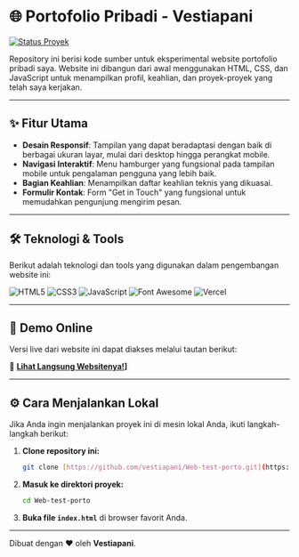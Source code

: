 # 🌐 Portofolio Pribadi - Vestiapani

[![Status Proyek](https://img.shields.io/badge/status-aktif-brightgreen)](https://github.com/vestiapani)

Repository ini berisi kode sumber untuk eksperimental website portofolio pribadi saya. Website ini dibangun dari awal menggunakan HTML, CSS, dan JavaScript untuk menampilkan profil, keahlian, dan proyek-proyek yang telah saya kerjakan.

---

## ✨ Fitur Utama

- **Desain Responsif**: Tampilan yang dapat beradaptasi dengan baik di berbagai ukuran layar, mulai dari desktop hingga perangkat mobile.
- **Navigasi Interaktif**: Menu hamburger yang fungsional pada tampilan mobile untuk pengalaman pengguna yang lebih baik.
- **Bagian Keahlian**: Menampilkan daftar keahlian teknis yang dikuasai.
- **Formulir Kontak**: Form "Get in Touch" yang fungsional untuk memudahkan pengunjung mengirim pesan.

---

## 🛠️ Teknologi & Tools

Berikut adalah teknologi dan tools yang digunakan dalam pengembangan website ini:

![HTML5](https://img.shields.io/badge/HTML5-E34F26?style=for-the-badge&logo=html5&logoColor=white)
![CSS3](https://img.shields.io/badge/CSS3-1572B6?style=for-the-badge&logo=css3&logoColor=white)
![JavaScript](https://img.shields.io/badge/JavaScript-F7DF1E?style=for-the-badge&logo=javascript&logoColor=black)
![Font Awesome](https://img.shields.io/badge/Font_Awesome-528DD7?style=for-the-badge&logo=fontawesome&logoColor=white)
![Vercel](https://img.shields.io/badge/Vercel-000000?style=for-the-badge&logo=vercel&logoColor=white)

---

## 🚀 Demo Online

Versi live dari website ini dapat diakses melalui tautan berikut:

🔗 **[Lihat Langsung Websitenya!]([https://portotestpani.vercel.app/)]**


---

## ⚙️ Cara Menjalankan Lokal

Jika Anda ingin menjalankan proyek ini di mesin lokal Anda, ikuti langkah-langkah berikut:

1.  **Clone repository ini:**
    ```sh
    git clone [https://github.com/vestiapani/Web-test-porto.git](https://github.com/vestiapani/Web-test-porto.git)
    ```

2.  **Masuk ke direktori proyek:**
    ```sh
    cd Web-test-porto
    ```

3.  **Buka file `index.html`** di browser favorit Anda.

---

Dibuat dengan ❤️ oleh **Vestiapani**.
